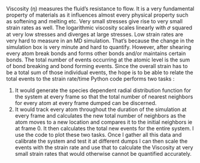 Viscosity (η) measures the fluid’s resistance to flow. It is a very fundamental property of materials as it influences almost every physical property such as softening and melting  etc.
Very small stresses give rise to very small strain rates as well. The logarithmic viscosity scales linearly with 𝜎 squared at very low stresses and diverges at large stresses. Low strain rates are very hard to measure in an MD simulation. That’s because the change in the simulation box is very minute and hard to quantify. However, after shearing every atom break bonds and forms other bonds and/or maintains certain bonds. The total number of events occurring at the atomic level is the sum of bond breaking and bond forming events. Since the overall strain has to be a total sum of those individual events, the hope is to be able to relate the total events to the strain rate/time 
Python code performs two tasks : 
1. It would generate the species dependent radial distribution function for the system at every frame so that the total number of nearest neighbors for every atom at every frame dumped can be discerned.
2. It would track every atom throughout the duration of the simulation at every frame and calculates the new total number of neighbors as the atom moves to a new location and compares it to the initial neighbors ie at frame 0. It then calculates the total new events for the entire system. I use the code to plot these two tasks. Once I gather all this data and calibrate the system and test it at different dumps I can then scale the events with the strain rate and use that to calculate the Viscosity at very small strain rates that would otherwise cannot be quantified accurately.
